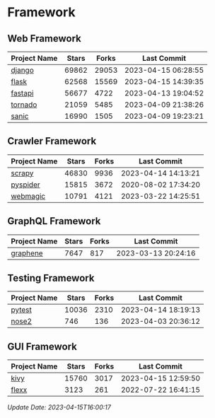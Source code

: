 # Framework

## Web Framework
| Project Name | Stars | Forks | Last Commit |
| ------------ | ----- | ----- | ----------- |
| [django](https://github.com/django/django) | 69862 | 29053 | 2023-04-15 06:28:55 |
| [flask](https://github.com/pallets/flask) | 62568 | 15569 | 2023-04-15 14:39:35 |
| [fastapi](https://github.com/tiangolo/fastapi) | 56677 | 4722 | 2023-04-13 19:04:52 |
| [tornado](https://github.com/tornadoweb/tornado) | 21059 | 5485 | 2023-04-09 21:38:26 |
| [sanic](https://github.com/sanic-org/sanic) | 16990 | 1505 | 2023-04-09 19:23:21 |

## Crawler Framework
| Project Name | Stars | Forks | Last Commit |
| ------------ | ----- | ----- | ----------- |
| [scrapy](https://github.com/scrapy/scrapy) | 46830 | 9936 | 2023-04-14 14:13:21 |
| [pyspider](https://github.com/binux/pyspider) | 15815 | 3672 | 2020-08-02 17:34:20 |
| [webmagic](https://github.com/code4craft/webmagic) | 10791 | 4121 | 2023-03-22 14:25:51 |

## GraphQL Framework
| Project Name | Stars | Forks | Last Commit |
| ------------ | ----- | ----- | ----------- |
| [graphene](https://github.com/graphql-python/graphene) | 7647 | 817 | 2023-03-13 20:24:16 |

## Testing Framework
| Project Name | Stars | Forks | Last Commit |
| ------------ | ----- | ----- | ----------- |
| [pytest](https://github.com/pytest-dev/pytest) | 10036 | 2310 | 2023-04-14 18:19:13 |
| [nose2](https://github.com/nose-devs/nose2) | 746 | 136 | 2023-04-03 20:36:12 |

## GUI Framework
| Project Name | Stars | Forks | Last Commit |
| ------------ | ----- | ----- | ----------- |
| [kivy](https://github.com/kivy/kivy) | 15760 | 3017 | 2023-04-15 12:59:50 |
| [flexx](https://github.com/flexxui/flexx) | 3123 | 261 | 2022-07-22 16:41:15 |

*Update Date: 2023-04-15T16:00:17*